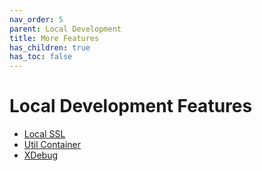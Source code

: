 ```yaml
---
nav_order: 5
parent: Local Development
title: More Features
has_children: true
has_toc: false
---
```


# Local Development Features

- [Local SSL](local-ssl)
- [Util Container](https://hub.docker.com/r/mangroveweb/wp-util)
- [XDebug](https://hub.docker.com/r/mangroveweb/wp-local)
